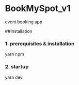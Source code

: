 # BookMySpot_v1
event booking app

##Installation

### 1. prerequisites & installation
  yarn
  npm
  

### 2. startup
  yarn dev
